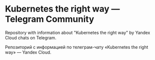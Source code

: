 # Kubernetes the right way — Telegram Community

Repository with information about "Kubernetes the right way" by Yandex Cloud chats on Telegram.

Репозиторий с информацией по телеграм-чату «Kubernetes the right way» — Yandex Cloud.
